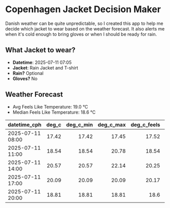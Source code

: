 
# Copenhagen Jacket Decision Maker

Danish weather can be quite unpredictable, so I created this app to help me decide which jacket to wear based on the weather forecast. 
It also alerts me when it's cold enough to bring gloves or when I should be ready for rain.

## What Jacket to wear?

- **Datetime**: 2025-07-11 07:05
- **Jacket**: Rain Jacket and T-shirt
- **Rain?** Optional
- **Gloves?** No

## Weather Forecast
- Avg Feels Like Temperature: 19.0 °C
- Median Feels Like Temperature: 18.6 °C

| datetime_cph     |   deg_c |   deg_c_min |   deg_c_max |   deg_c_feels | weather   | wind   | rain   |
|:-----------------|--------:|------------:|------------:|--------------:|:----------|:-------|:-------|
| 2025-07-11 08:00 |   17.42 |       17.42 |       17.45 |         17.52 | Clouds    | High   | None   |
| 2025-07-11 11:00 |   18.54 |       18.54 |       20.78 |         18.54 | Clouds    | Medium | None   |
| 2025-07-11 14:00 |   20.57 |       20.57 |       22.14 |         20.25 | Clouds    | Medium | None   |
| 2025-07-11 17:00 |   20.09 |       20.09 |       20.09 |         20.17 | Rain      | Low    | Low    |
| 2025-07-11 20:00 |   18.81 |       18.81 |       18.81 |         18.6  | Rain      | High   | Low    |
        